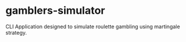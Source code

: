 # gamblers-simulator
CLI Application designed to simulate roulette gambling using martingale strategy.
